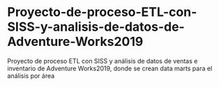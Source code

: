 # Proyecto-de-proceso-ETL-con-SISS-y-analisis-de-datos-de-Adventure-Works2019
Proyecto de proceso ETL con SISS y análisis de datos de ventas e inventario de Adventure Works2019, donde se crean data marts para el análisis por área 

